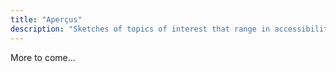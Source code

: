 ```yaml
---
title: "Aperçus"
description: "Sketches of topics of interest that range in accessibility from the undergraduate to graduate level."
---
```


More to come...